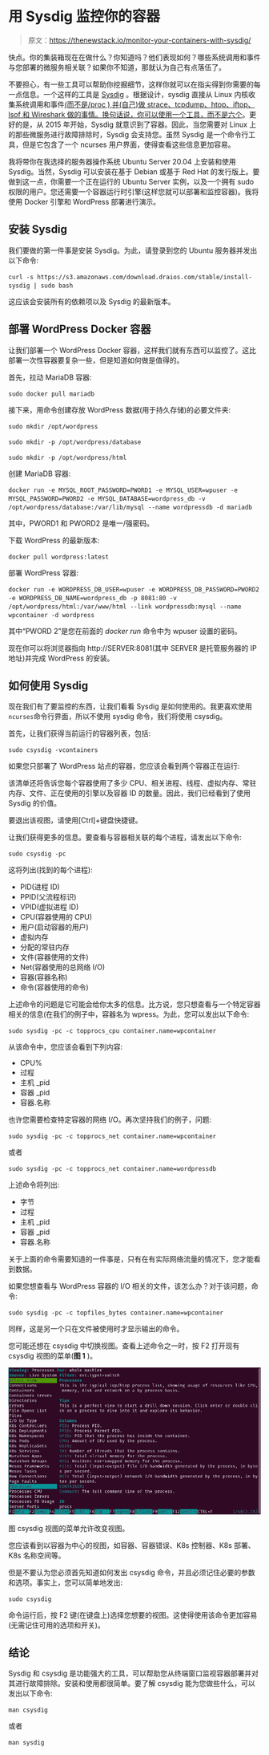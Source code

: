 # 用 Sysdig 监控你的容器

> 原文：<https://thenewstack.io/monitor-your-containers-with-sysdig/>

快点。你的集装箱现在在做什么？你知道吗？他们表现如何？哪些系统调用和事件与您部署的微服务相关联？如果你不知道，那就认为自己有点落伍了。

不要担心，有一些工具可以帮助你挖掘细节，这样你就可以在指尖得到你需要的每一点信息。一个这样的工具是 [Sysdig](https://sysdig.com/) 。根据设计，sysdig 直接从 Linux 内核收集系统调用和事件[(而不是/proc ),并(自己)做 strace、tcpdump、htop、iftop、lsof 和 Wireshark 做的事情。换句话说，你可以使用一个工具，](https://thenewstack.io/no-agents-needed-to-monitor-containers-says-sysdig-just-linux-kernel-changes/)[而不是六个](https://thenewstack.io/sysdig-hones-in-on-unifying-security-and-monitoring/)。更好的是，从 2015 年开始，Sysdig 就意识到了容器。因此，当您需要对 Linux 上的那些微服务进行故障排除时，Sysdig 会支持您。虽然 Sysdig 是一个命令行工具，但是它包含了一个 ncurses 用户界面，使得查看这些信息更加容易。

我将带你在我选择的服务器操作系统 Ubuntu Server 20.04 上安装和使用 Sysdig。当然，Sysdig 可以安装在基于 Debian 或基于 Red Hat 的发行版上。要做到这一点，你需要一个正在运行的 Ubuntu Server 实例，以及一个拥有 sudo 权限的用户。您还需要一个容器运行时引擎(这样您就可以部署和监控容器)。我将使用 Docker 引擎和 WordPress 部署进行演示。

## 安装 Sysdig

我们要做的第一件事是安装 Sysdig。为此，请登录到您的 Ubuntu 服务器并发出以下命令:

`curl -s https://s3.amazonaws.com/download.draios.com/stable/install-sysdig | sudo bash`

这应该会安装所有的依赖项以及 Sysdig 的最新版本。

## 部署 WordPress Docker 容器

让我们部署一个 WordPress Docker 容器，这样我们就有东西可以监控了。这比部署一次性容器要复杂一些，但是知道如何做是值得的。

首先，拉动 MariaDB 容器:

`sudo docker pull mariadb`

接下来，用命令创建存放 WordPress 数据(用于持久存储)的必要文件夹:

`sudo mkdir /opt/wordpress`

`sudo mkdir -p /opt/wordpress/database`

`sudo mkdir -p /opt/wordpress/html`

创建 MariaDB 容器:

`docker run -e MYSQL_ROOT_PASSWORD=PWORD1 -e MYSQL_USER=wpuser -e MYSQL_PASSWORD=PWORD2 -e MYSQL_DATABASE=wordpress_db -v /opt/wordpress/database:/var/lib/mysql --name wordpressdb -d mariadb`

其中，PWORD1 和 PWORD2 是唯一/强密码。

下载 WordPress 的最新版本:

`docker pull wordpress:latest`

部署 WordPress 容器:

`docker run -e WORDPRESS_DB_USER=wpuser -e WORDPRESS_DB_PASSWORD=PWORD2 -e WORDPRESS_DB_NAME=wordpress_db -p 8081:80 -v /opt/wordpress/html:/var/www/html --link wordpressdb:mysql --name wpcontainer -d wordpress`

其中“PWORD 2”是您在前面的 *docker run* 命令中为 wpuser 设置的密码。

现在你可以将浏览器指向 http://SERVER:8081(其中 SERVER 是托管服务器的 IP 地址)并完成 WordPress 的安装。

## 如何使用 Sysdig

现在我们有了要监控的东西，让我们看看 Sysdig 是如何使用的。我更喜欢使用`ncurses`命令行界面，所以不使用 sysdig 命令，我们将使用 csysdig。

首先，让我们获得当前运行的容器列表，包括:

`sudo csysdig -vcontainers`

如果您只部署了 WordPress 站点的容器，您应该会看到两个容器正在运行:

该清单还将告诉您每个容器使用了多少 CPU、相关进程、线程、虚拟内存、常驻内存、文件、正在使用的引擎以及容器 ID 的数量。因此，我们已经看到了使用 Sysdig 的价值。

要退出该视图，请使用[Ctrl]+键盘快捷键。

让我们获得更多的信息。要查看与容器相关联的每个进程，请发出以下命令:

`sudo csysdig -pc`

这将列出(找到的每个进程):

*   PID(进程 ID)
*   PPID(父流程标识)
*   VPID(虚拟进程 ID)
*   CPU(容器使用的 CPU)
*   用户(启动容器的用户)
*   虚拟内存
*   分配的常驻内存
*   文件(容器使用的文件)
*   Net(容器使用的总网络 I/O)
*   容器(容器名称)
*   命令(容器使用的命令)

上述命令的问题是它可能会给你太多的信息。比方说，您只想查看与一个特定容器相关的信息(在我们的例子中，容器名为 wpress。为此，您可以发出以下命令:

`sudo sysdig -pc -c topprocs_cpu container.name=wpcontainer`

从该命令中，您应该会看到下列内容:

*   CPU%
*   过程
*   主机 _pid
*   容器 _pid
*   容器.名称

也许您需要检查特定容器的网络 I/O。再次坚持我们的例子，问题:

`sudo sysdig -pc -c topprocs_net container.name=wpcontainer`

或者

`sudo sysdig -pc -c topprocs_net container.name=wordpressdb`

上述命令将列出:

*   字节
*   过程
*   主机 _pid
*   容器 _pid
*   容器.名称

关于上面的命令需要知道的一件事是，只有在有实际网络流量的情况下，您才能看到数据。

如果您想查看与 WordPress 容器的 I/O 相关的文件，该怎么办？对于该问题，命令:

`sudo sysdig -pc -c topfiles_bytes container.name=wpcontainer`

同样，这是另一个只在文件被使用时才显示输出的命令。

您可能还想在 csysdig 中切换视图。查看上述命令之一时，按 F2 打开现有 csysdig 视图的菜单(**图 1** )。

![](img/f6c47d3be21c966a5db349ed8a758d45.png)

图 csysdig 视图的菜单允许改变视图。

您应该看到以容器为中心的视图，如容器、容器错误、K8s 控制器、K8s 部署、K8s 名称空间等。

但是不要认为您必须首先知道如何发出 csysdig 命令，并且必须记住必要的参数和选项。事实上，您可以简单地发出:

`sudo csysdig`

命令运行后，按 F2 键(在键盘上)选择您想要的视图。这使得使用该命令更加容易(无需记住可用的选项和开关)。

## 结论

Sysdig 和 csysdig 是功能强大的工具，可以帮助您从终端窗口监视容器部署并对其进行故障排除。安装和使用都很简单。要了解 csysdig 能为您做些什么，可以发出以下命令:

`man csysdig`

或者

`man sysdig`

<svg xmlns:xlink="http://www.w3.org/1999/xlink" viewBox="0 0 68 31" version="1.1"><title>Group</title> <desc>Created with Sketch.</desc></svg>